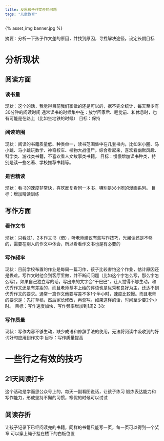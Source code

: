 ```yaml
---
title: 反思孩子作文差的问题
tags: "儿童教育"
---
```

{% asset_img banner.jpg %}

摘要：分析一下孩子作文差的原因，并找到原因，寻找解决途径，设定长期目标


<!-- more -->

# 分析现状

## 阅读方面

### 读书量
现状：这个的话，我觉得目前我们家做的还是可以的，据不完全统计，每天至少有30分钟的阅读时间
通常读书的时候集中在：放学回家后、睡觉前、和休息时，也有可能是在路上（比如坐地铁的时候）
目标：保持

### 阅读范围
现状：阅读的书籍质量低、种类单一，读书范围集中在几套书内，比如米小圈、马小跳、马小跳玩数学、神奇校车、植物大战僵尸。综合看起来，喜欢看幽默风趣、科学类、游戏类书籍，不喜欢看人文故事类书籍。
目标：慢慢增加读书种类，特别是读一些名著、学校推荐书籍等。

### 是否精读
现状：看书的速度非常快，喜欢反复看同一本书，特别是米小圈的漫画系列。
目标：增加精读训练

## 写作方面

### 看作文书
现状：只看过1、2本作文书（借），听老师建议有些写作技巧，光阅读还是不够的，需要在别人的作文中体会，所以看看作文书也是有必要的

### 写作频率
现状：目前学校布置的作业是每周一篇习作，孩子比较害怕这个作业，估计原因还是畏难。写作文时他会到客厅里做，并不断问问题（比如这个字怎么写，那么字怎么写）。如果自己独立写的话，写出来的文字会“干巴巴”，让人觉得不够生动，和优秀作文还是有差距的，而且老师基本上给的评语也是优秀和良好为主，还达不到优秀作文的要求。通常一篇作文他要写差不多1个半小时，速度比较慢。而且老师的要求是：先打草稿，然后家长修改，再誊写。如果这样的话，时间至少要2个小时。
目标：写作速度加快，写作频率增加到1周2-3次

### 写作质量
现状：写作内容不够生动，缺少成语和修辞手法的使用，无法将阅读中吸收到的好词好句应用到作文中
目标：写作质量提高


# 一些行之有效的技巧

## 21天阅读打卡
这个活动是学而思公众号上的，每天一副看图说话，让孩子练习
锻炼表达能力和写作能力，形成坚持不懈的习惯，寒假的时候可以试试

## 阅读存折
让孩子记录下已经阅读完的书籍，同样的书籍只能写一页，每一页可以得到一个奖章
可以穿上绳子挂在楼下的白板位置







